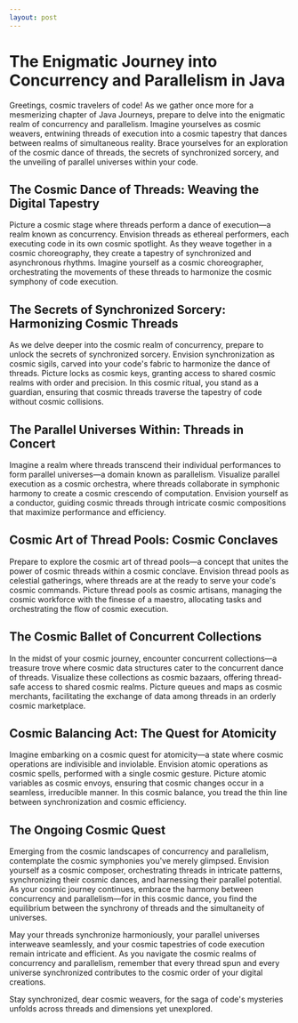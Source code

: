 ```yaml
---
layout: post
---
```


# The Enigmatic Journey into Concurrency and Parallelism in Java

Greetings, cosmic travelers of code! As we gather once more for a mesmerizing chapter of Java Journeys, prepare to delve into the enigmatic realm of concurrency and parallelism. Imagine yourselves as cosmic weavers, entwining threads of execution into a cosmic tapestry that dances between realms of simultaneous reality. Brace yourselves for an exploration of the cosmic dance of threads, the secrets of synchronized sorcery, and the unveiling of parallel universes within your code.

## The Cosmic Dance of Threads: Weaving the Digital Tapestry

Picture a cosmic stage where threads perform a dance of execution—a realm known as concurrency. Envision threads as ethereal performers, each executing code in its own cosmic spotlight. As they weave together in a cosmic choreography, they create a tapestry of synchronized and asynchronous rhythms. Imagine yourself as a cosmic choreographer, orchestrating the movements of these threads to harmonize the cosmic symphony of code execution.

## The Secrets of Synchronized Sorcery: Harmonizing Cosmic Threads

As we delve deeper into the cosmic realm of concurrency, prepare to unlock the secrets of synchronized sorcery. Envision synchronization as cosmic sigils, carved into your code's fabric to harmonize the dance of threads. Picture locks as cosmic keys, granting access to shared cosmic realms with order and precision. In this cosmic ritual, you stand as a guardian, ensuring that cosmic threads traverse the tapestry of code without cosmic collisions.

## The Parallel Universes Within: Threads in Concert

Imagine a realm where threads transcend their individual performances to form parallel universes—a domain known as parallelism. Visualize parallel execution as a cosmic orchestra, where threads collaborate in symphonic harmony to create a cosmic crescendo of computation. Envision yourself as a conductor, guiding cosmic threads through intricate cosmic compositions that maximize performance and efficiency.

## Cosmic Art of Thread Pools: Cosmic Conclaves

Prepare to explore the cosmic art of thread pools—a concept that unites the power of cosmic threads within a cosmic conclave. Envision thread pools as celestial gatherings, where threads are at the ready to serve your code's cosmic commands. Picture thread pools as cosmic artisans, managing the cosmic workforce with the finesse of a maestro, allocating tasks and orchestrating the flow of cosmic execution.

## The Cosmic Ballet of Concurrent Collections

In the midst of your cosmic journey, encounter concurrent collections—a treasure trove where cosmic data structures cater to the concurrent dance of threads. Visualize these collections as cosmic bazaars, offering thread-safe access to shared cosmic realms. Picture queues and maps as cosmic merchants, facilitating the exchange of data among threads in an orderly cosmic marketplace.

## Cosmic Balancing Act: The Quest for Atomicity

Imagine embarking on a cosmic quest for atomicity—a state where cosmic operations are indivisible and inviolable. Envision atomic operations as cosmic spells, performed with a single cosmic gesture. Picture atomic variables as cosmic envoys, ensuring that cosmic changes occur in a seamless, irreducible manner. In this cosmic balance, you tread the thin line between synchronization and cosmic efficiency.

## The Ongoing Cosmic Quest

Emerging from the cosmic landscapes of concurrency and parallelism, contemplate the cosmic symphonies you've merely glimpsed. Envision yourself as a cosmic composer, orchestrating threads in intricate patterns, synchronizing their cosmic dances, and harnessing their parallel potential. As your cosmic journey continues, embrace the harmony between concurrency and parallelism—for in this cosmic dance, you find the equilibrium between the synchrony of threads and the simultaneity of universes.

May your threads synchronize harmoniously, your parallel universes interweave seamlessly, and your cosmic tapestries of code execution remain intricate and efficient. As you navigate the cosmic realms of concurrency and parallelism, remember that every thread spun and every universe synchronized contributes to the cosmic order of your digital creations.

Stay synchronized, dear cosmic weavers, for the saga of code's mysteries unfolds across threads and dimensions yet unexplored.
